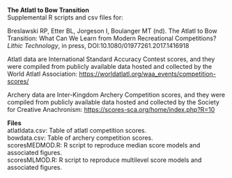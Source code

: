 <b>The Atlatl to Bow Transition</b><br>
Supplemental R scripts and csv files for:

Breslawski RP, Etter BL, Jorgeson I, Boulanger MT (nd). The Atlatl to Bow Transition: What Can We Learn from Modern Recreational Competitions? <i>Lithic Technology</i>, in press, DOI:10.1080/01977261.2017.1416918

Atlatl data are International Standard Accuracy Contest scores, and they were compiled from publicly available data hosted and collected by the World Atlatl Association: https://worldatlatl.org/waa_events/competition-scores/

Archery data are Inter-Kingdom Archery Competition scores, and they were compiled from publicly available data hosted and collected by the Society for Creative Anachronism: https://scores-sca.org/home/index.php?R=10

<b>Files</b><br>
atlatldata.csv: Table of atlatl competition scores.<br>
bowdata.csv: Table of archery competition scores.<br>
scoresMEDMOD.R: R script to reproduce median score models and associated figures.<br>
scoresMLMOD.R: R script to reproduce multilevel score models and associated figures.<br>
